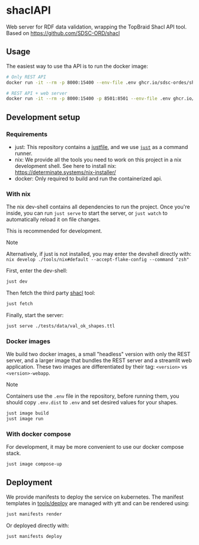 # shaclAPI

Web server for RDF data validation, wrapping the TopBraid Shacl API tool. 
Based on https://github.com/SDSC-ORD/shacl

## Usage

The easiest way to use tha API is to run the docker image:

```bash
# Only REST API
docker run -it --rm -p 8000:15400 --env-file .env ghcr.io/sdsc-ordes/shacl-api:latest 

# REST API + web server
docker run -it --rm -p 8000:15400 -p 8501:8501 --env-file .env ghcr.io/sdsc-ordes/shacl-api:latest-webapp
```

## Development setup

### Requirements

* just: This repository contains a [justfile](./justfile), and we use [`just`](https://github.com/casey/just) as a command runner.
* nix: We provide all the tools you need to work on this project in a nix development shell. See here to install nix: https://determinate.systems/nix-installer/
* docker: Only required to build and run the containerized api.

### With nix

The nix dev-shell contains all dependencies to run the project. Once you're inside, you can run `just serve` to start the server, or `just watch` to automatically reload it on file changes.

This is recommended for development.

> [!NOTE]
> Alternatively, if just is not installed, you may enter the devshell directly with:
> `nix develop ./tools/nix#default --accept-flake-config --command "zsh"`

First, enter the dev-shell:

```bash
just dev
```

Then fetch the third party [shacl](https://github.com/topquadrant/shacl) tool:

```bash
just fetch
```

Finally, start the server:

```bash
just serve ./tests/data/val_ok_shapes.ttl
```

### Docker images

We build two docker images, a small "headless" version with only the REST server, and a larger image that bundles the REST server and a streamlit web application. These two images are differentiated by their tag: `<version>` vs `<version>-webapp`.


> [!NOTE]
> Containers use the `.env` file in the repository, before running them, you should copy `.env.dist` to `.env` and set desired values for your shapes.

```bash
just image build
just image run
```

### With docker compose

For development, it may be more convenient to use our docker compose stack.

```bash
just image compose-up
```

## Deployment

We provide manifests to deploy the service on kubernetes.
The manifest templates in [tools/deploy](tools/deploy) are managed with ytt and can be rendered using:

```bash
just manifests render
```

Or deployed directly with:

```bash
just manifests deploy
```
